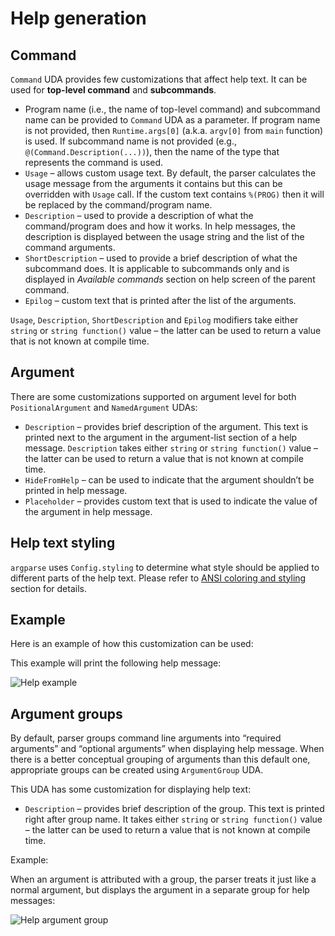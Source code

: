 # Help generation


## Command

`Command` UDA provides few customizations that affect help text. It can be used for **top-level command** and **subcommands**.

- Program name (i.e., the name of top-level command) and subcommand name can be provided to `Command` UDA as a parameter.
  If program name is not provided, then `Runtime.args[0]` (a.k.a. `argv[0]` from `main` function) is used.
  If subcommand name is not provided (e.g., `@(Command.Description(...))`), then the name of the type that represents the command is used.
- `Usage` – allows custom usage text. By default, the parser calculates the usage message from the arguments it contains
  but this can be overridden with `Usage` call. If the custom text contains `%(PROG)` then it will be replaced by the
  command/program name.
- `Description` – used to provide a description of what the command/program does and how it works. In help messages, the
  description is displayed between the usage string and the list of the command arguments.
- `ShortDescription` – used to provide a brief description of what the subcommand does. It is applicable to subcommands
  only and is displayed in *Available commands* section on help screen of the parent command.
- `Epilog` – custom text that is printed after the list of the arguments.

`Usage`, `Description`, `ShortDescription` and `Epilog` modifiers take either `string` or `string function()`
value – the latter can be used to return a value that is not known at compile time.

## Argument

There are some customizations supported on argument level for both `PositionalArgument` and `NamedArgument` UDAs:

- `Description` – provides brief description of the argument. This text is printed next to the argument
  in the argument-list section of a help message. `Description` takes either `string` or `string function()`
  value – the latter can be used to return a value that is not known at compile time.
- `HideFromHelp` – can be used to indicate that the argument shouldn’t be printed in help message.
- `Placeholder` – provides custom text that is used to indicate the value of the argument in help message.

## Help text styling

`argparse` uses `Config.styling` to determine what style should be applied to different parts of the help text.
Please refer to [ANSI coloring and styling](ANSI-coloring-and-styling.md) section for details.

## Example

Here is an example of how this customization can be used:

<code-block src="code_snippets/help_example.d" lang="c++"/>

This example will print the following help message:

<img src="help_example1.png" alt="Help example" border-effect="rounded"/>

## Argument groups

By default, parser groups command line arguments into “required arguments” and “optional arguments” when displaying help
message. When there is a better conceptual grouping of arguments than this default one, appropriate groups can be
created using `ArgumentGroup` UDA.

This UDA has some customization for displaying help text:

- `Description` – provides brief description of the group. This text is printed right after group name.
  It takes either `string` or `string function()` value – the latter can be used to return a value that is not known
  at compile time.

Example:

<code-block src="code_snippets/help_argument_group.d" lang="c++"/>

When an argument is attributed with a group, the parser treats it just like a normal argument, but displays the argument
in a separate group for help messages:

<img src="help_argument_group.png" alt="Help argument group" border-effect="rounded"/>
